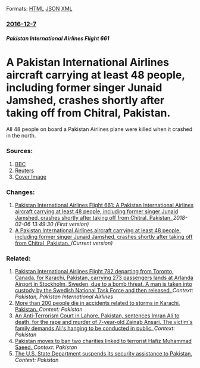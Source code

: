 
Formats: [HTML](/news/2016/12/7/a-pakistan-international-airlines-aircraft-carrying-at-least-48-people-including-former-singer-junaid-jamshed-crashes-shortly-after-taking.html)  [JSON](/news/2016/12/7/a-pakistan-international-airlines-aircraft-carrying-at-least-48-people-including-former-singer-junaid-jamshed-crashes-shortly-after-taking.json)  [XML](/news/2016/12/7/a-pakistan-international-airlines-aircraft-carrying-at-least-48-people-including-former-singer-junaid-jamshed-crashes-shortly-after-taking.xml)  

### [2016-12-7](/news/2016/12/7/index.md)

##### Pakistan International Airlines Flight 661
# A Pakistan International Airlines aircraft carrying at least 48 people, including former singer Junaid Jamshed, crashes shortly after taking off from Chitral, Pakistan. 

All 48 people on board a Pakistan Airlines plane were killed when it crashed in the north.


### Sources:

1. [BBC](http://www.bbc.co.uk/news/world-asia-38238699)
2. [Reuters](https://www.reuters.com/article/us-pakistan-airplane-idUSKBN13W1F5)
2. [Cover Image](http://ichef-1.bbci.co.uk/news/1024/cpsprodpb/BBAF/production/_92874084_0a82a135-0bbb-4ece-9801-631c6f6075a6.jpg)

### Changes:

1. [Pakistan International Airlines Flight 661: A Pakistan International Airlines aircraft carrying at least 48 people, including former singer Junaid Jamshed, crashes shortly after taking off from Chitral, Pakistan. ](/news/2016/12/7/pakistan-international-airlines-flight-661-a-pakistan-international-airlines-aircraft-carrying-at-least-48-people-including-former-singer.md) _2018-02-06 13:49:30 (First version)_
1. [A Pakistan International Airlines aircraft carrying at least 48 people, including former singer Junaid Jamshed, crashes shortly after taking off from Chitral, Pakistan. ](/news/2016/12/7/a-pakistan-international-airlines-aircraft-carrying-at-least-48-people-including-former-singer-junaid-jamshed-crashes-shortly-after-taking.md) _(Current version)_

### Related:

1. [Pakistan International Airlines Flight 782 departing from Toronto, Canada, for Karachi, Pakistan, carrying 273 passengers lands at Arlanda Airport in Stockholm, Sweden, due to a bomb threat. A man is taken into custody by the Swedish National Task Force and then released. ](/news/2010/09/25/pakistan-international-airlines-flight-782-departing-from-toronto-canada-for-karachi-pakistan-carrying-273-passengers-lands-at-arlanda-a.md) _Context: Pakistan, Pakistan International Airlines_
2. [ More than 200 people die in accidents related to storms in Karachi, Pakistan. ](/news/2018/06/24/more-than-200-people-die-in-accidents-related-to-storms-in-karachi-pakistan.md) _Context: Pakistan_
3. [An Anti-Terrorism Court in Lahore, Pakistan, sentences Imran Ali to death, for the rape and murder of 7-year-old Zainab Ansari. The victim's family demands Ali's hanging to be conducted in public. ](/news/2018/02/17/an-anti-terrorism-court-in-lahore-pakistan-sentences-imran-ali-to-death-for-the-rape-and-murder-of-7-year-old-zainab-ansari-the-victim-s.md) _Context: Pakistan_
4. [Pakistan moves to ban two charities linked to terrorist Hafiz Muhammad Saeed. ](/news/2018/02/14/pakistan-moves-to-ban-two-charities-linked-to-terrorist-hafiz-muhammad-saeed.md) _Context: Pakistan_
5. [The U.S. State Department suspends its security assistance to Pakistan. ](/news/2018/01/4/the-u-s-state-department-suspends-its-security-assistance-to-pakistan.md) _Context: Pakistan_
